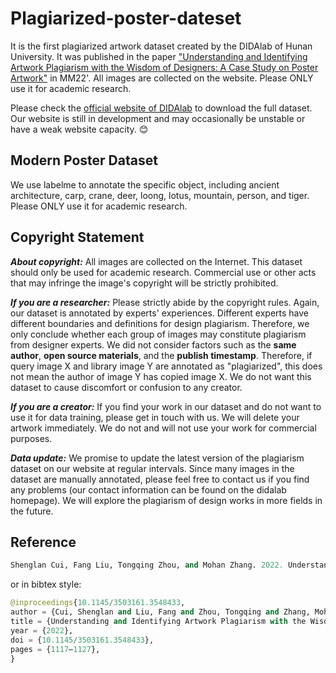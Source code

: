 # Plagiarized-poster-dateset

It is the first plagiarized artwork dataset created by the DIDAlab of Hunan University. It was published in the paper ["Understanding and Identifying Artwork Plagiarism with the Wisdom of Designers: A Case Study on Poster Artwork"](https://dl.acm.org/doi/10.1145/3503161.3548433) in MM22'. All images are collected on the website. Please ONLY use it for academic research.

Please check the [official website of DIDAlab](https://pangu.didalab.cn/) to download the full dataset.
Our website is still in development and may occasionally be unstable or have a weak website capacity. :blush:


Modern Poster Dataset
-
We use labelme to annotate the specific object, including ancient architecture, carp, crane, deer, loong, lotus, mountain, person, and tiger. Please ONLY use it for academic research.


Copyright Statement
-
***About copyright:*** All images are collected on the Internet. This dataset should only be used for academic research. Commercial use or other acts that may infringe the image's copyright will be strictly prohibited.

***If you are a researcher:*** Please strictly abide by the copyright rules. Again, our dataset is annotated by experts' experiences. Different experts have different boundaries and definitions for design plagiarism. Therefore, we only conclude whether each group of images may constitute plagiarism from designer experts. We did not consider factors such as the **same author**, **open source materials**, and the **publish timestamp**. Therefore, if query image X and library image Y are annotated as "plagiarized", this does not mean the author of image Y has copied image X. We do not want this dataset to cause discomfort or confusion to any creator.

***If you are a creator:*** If you find your work in our dataset and do not want to use it for data training, please get in touch with us. We will delete your artwork immediately. We do not and will not use your work for commercial purposes.

***Data update:*** We promise to update the latest version of the plagiarism dataset on our website at regular intervals. Since many images in the dataset are manually annotated, please feel free to contact us if you find any problems (our contact information can be found on the didalab homepage). We will explore the plagiarism of design works in more fields in the future.

Reference
-
```python
Shenglan Cui, Fang Liu, Tongqing Zhou, and Mohan Zhang. 2022. Understanding and Identifying Artwork Plagiarism with the Wisdom of Designers: A Case Study on Poster Artworks. In Proceedings of the 30th ACM International Conference on Multimedia (MM '22). Association for Computing Machinery, New York, NY, USA, 1117–1127. https://doi.org/10.1145/3503161.3548433
```
or in bibtex style:

```python
@inproceedings{10.1145/3503161.3548433,
author = {Cui, Shenglan and Liu, Fang and Zhou, Tongqing and Zhang, Mohan},
title = {Understanding and Identifying Artwork Plagiarism with the Wisdom of Designers: A Case Study on Poster Artworks},
year = {2022},
doi = {10.1145/3503161.3548433},
pages = {1117–1127},
}
```
